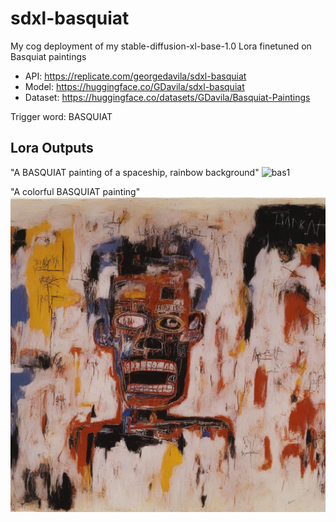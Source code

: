 # sdxl-basquiat

My cog deployment of my stable-diffusion-xl-base-1.0 Lora finetuned on Basquiat paintings 

- API: https://replicate.com/georgedavila/sdxl-basquiat
- Model: https://huggingface.co/GDavila/sdxl-basquiat
- Dataset: https://huggingface.co/datasets/GDavila/Basquiat-Paintings

Trigger word: BASQUIAT

## Lora Outputs

"A BASQUIAT painting of a spaceship, rainbow background"
![bas1](images/bas7.jpg)

"A colorful BASQUIAT painting"
![bas2](images/bas2.jpg)
